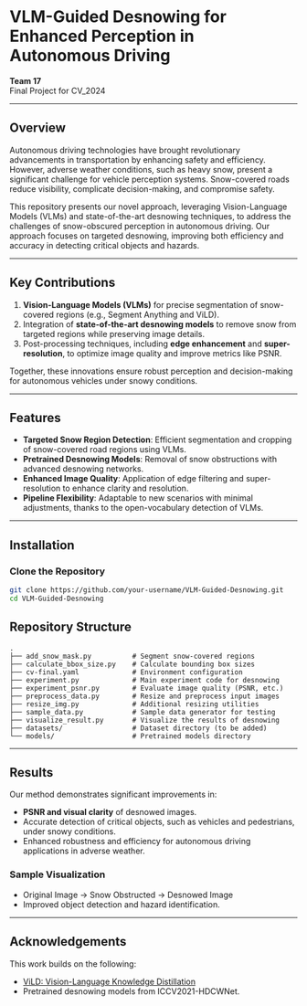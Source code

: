 

# **VLM-Guided Desnowing for Enhanced Perception in Autonomous Driving**  
**Team 17**  
Final Project for CV_2024  

---

## **Overview**  
Autonomous driving technologies have brought revolutionary advancements in transportation by enhancing safety and efficiency. However, adverse weather conditions, such as heavy snow, present a significant challenge for vehicle perception systems. Snow-covered roads reduce visibility, complicate decision-making, and compromise safety.  

This repository presents our novel approach, leveraging Vision-Language Models (VLMs) and state-of-the-art desnowing techniques, to address the challenges of snow-obscured perception in autonomous driving. Our approach focuses on targeted desnowing, improving both efficiency and accuracy in detecting critical objects and hazards.

---

## **Key Contributions**  

1. **Vision-Language Models (VLMs)** for precise segmentation of snow-covered regions (e.g., Segment Anything and ViLD).  
2. Integration of **state-of-the-art desnowing models** to remove snow from targeted regions while preserving image details.  
3. Post-processing techniques, including **edge enhancement** and **super-resolution**, to optimize image quality and improve metrics like PSNR.  

Together, these innovations ensure robust perception and decision-making for autonomous vehicles under snowy conditions.

---

## **Features**  

- **Targeted Snow Region Detection**: Efficient segmentation and cropping of snow-covered road regions using VLMs.  
- **Pretrained Desnowing Models**: Removal of snow obstructions with advanced desnowing networks.  
- **Enhanced Image Quality**: Application of edge filtering and super-resolution to enhance clarity and resolution.  
- **Pipeline Flexibility**: Adaptable to new scenarios with minimal adjustments, thanks to the open-vocabulary detection of VLMs.  

---

## **Installation**  

### **Clone the Repository**  
```bash
git clone https://github.com/your-username/VLM-Guided-Desnowing.git
cd VLM-Guided-Desnowing
```




## **Repository Structure**  

```
.
├── add_snow_mask.py          # Segment snow-covered regions
├── calculate_bbox_size.py    # Calculate bounding box sizes
├── cv-final.yaml             # Environment configuration
├── experiment.py             # Main experiment code for desnowing
├── experiment_psnr.py        # Evaluate image quality (PSNR, etc.)
├── preprocess_data.py        # Resize and preprocess input images
├── resize_img.py             # Additional resizing utilities
├── sample_data.py            # Sample data generator for testing
├── visualize_result.py       # Visualize the results of desnowing
├── datasets/                 # Dataset directory (to be added)
└── models/                   # Pretrained models directory
```

---

## **Results**  

Our method demonstrates significant improvements in:  
- **PSNR and visual clarity** of desnowed images.  
- Accurate detection of critical objects, such as vehicles and pedestrians, under snowy conditions.  
- Enhanced robustness and efficiency for autonomous driving applications in adverse weather.  

### Sample Visualization  
- Original Image → Snow Obstructed → Desnowed Image  
- Improved object detection and hazard identification.

---

## **Acknowledgements**  
This work builds on the following:  
- [ViLD: Vision-Language Knowledge Distillation](https://arxiv.org/abs/2111.09883)  
- Pretrained desnowing models from ICCV2021-HDCWNet.  


